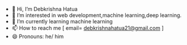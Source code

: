 - 👋 Hi, I’m Debkrishna Hatua 
- 👀 I’m interested in web development,machine learning,deep learning.
- 🌱 I’m currently learning machine learning
- 📫 How to reach me [ email= debkrishnahatua21@gmail.com ]
- 😄 Pronouns: he/ him
  

<!---
Deb2003-21/Deb2003-21 is a ✨ special ✨ repository because its `README.md` (this file) appears on your GitHub profile.
You can click the Preview link to take a look at your changes.
--->
